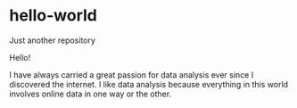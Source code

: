 # hello-world
Just another repository 

Hello!

I have always carried a great passion for data analysis ever since I discovered the internet.
I like data analysis because everything in this world involves online data in one way or the other.

